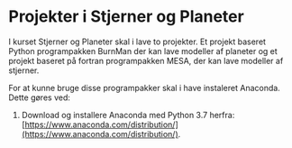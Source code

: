 # Projekter i Stjerner og Planeter
I kurset Stjerner og Planeter skal i lave to projekter. Et projekt baseret Python programpakken BurnMan der kan lave modeller af planeter og et projekt baseret på fortran programpakken MESA, der kan lave modeller af stjerner. 

For at kunne bruge disse programpakker skal i have instaleret Anaconda. Dette gøres ved:

1. Download og installere Anaconda med Python 3.7 herfra: [https://www.anaconda.com/distribution/](https://www.anaconda.com/distribution/).